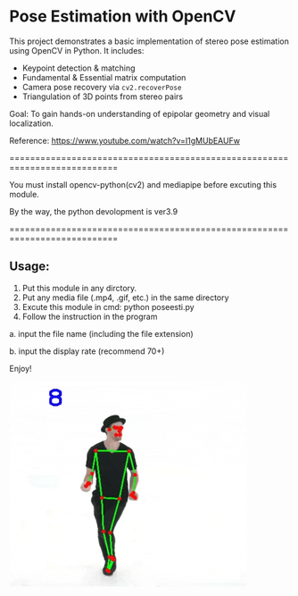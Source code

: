 # Pose Estimation with OpenCV

This project demonstrates a basic implementation of stereo pose estimation using OpenCV in Python. It includes:

- Keypoint detection & matching
- Fundamental & Essential matrix computation
- Camera pose recovery via `cv2.recoverPose`
- Triangulation of 3D points from stereo pairs

Goal: To gain hands-on understanding of epipolar geometry and visual localization.

Reference: https://www.youtube.com/watch?v=I1gMUbEAUFw

===========================================================================

You must install opencv-python(cv2) and mediapipe before excuting this module.

By the way, the python devolopment is ver3.9

===========================================================================

## Usage:

1. Put this module in any dirctory.
2. Put any media file (.mp4, .gif, etc.) in the same directory
3. Excute this module in cmd: python poseesti.py
4. Follow the instruction in the program
   
  a. input the file name (including the file extension)
  
  b. input the display rate (recommend 70+)

Enjoy!

![](./demo.gif)
